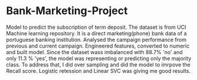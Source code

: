 # Bank-Marketing-Project
Model to predict the subscription of term deposit. 
The dataset is from UCI Machine learning repository. It is a direct marketing(phone) bank data of a portuguese banking institution.
Analysed the campaign performance from previous and current campaign. Engineered features, converted to numeric and built model.
Since the dataset wass imbalanced with 88.7% 'no' and only 11.3 % 'yes', the model was representing or predicting only the majority class.
To address that, I did over sampling and did the model to imrpove the Recall score.
Logistic retession and Linear SVC was giving me good results.
